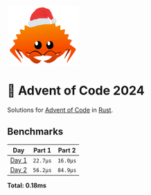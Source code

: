 <img src="./.assets/christmas_ferris.png" width="164">

# 🎄 Advent of Code 2024

Solutions for [Advent of Code](https://adventofcode.com/) in [Rust](https://www.rust-lang.org/).

<!--- advent_readme_stars table --->

<!--- benchmarking table --->
## Benchmarks

| Day | Part 1 | Part 2 |
| :---: | :---: | :---:  |
| [Day 1](./src/bin/01.rs) | `22.7µs` | `16.0µs` |
| [Day 2](./src/bin/02.rs) | `56.2µs` | `84.9µs` |

**Total: 0.18ms**
<!--- benchmarking table --->

